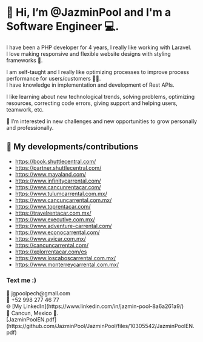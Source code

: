 <h1> 👋 Hi, I’m @JazminPool and I'm a Software Engineer 💻. </h1>

I have been a PHP developer for 4 years, I really like working with Laravel.
<br>I love making responsive and flexible website designs with styling frameworks 💜.

I am self-taught and I really like optimizing processes to improve process performance for users/customers 💪🏻.
<br>I have knowledge in implementation and development of Rest APIs.

I like learning about new technological trends, solving problems, optimizing resources, correcting code errors, giving support and helping users, teamwork, etc.

👀 I’m interested in new challenges and new opportunities to grow personally and professionally.


<h2>💼 My developments/contributions</h2>

- https://book.shuttlecentral.com/
- https://partner.shuttlecentral.com/
- https://www.mayaland.com/
- https://www.infinitycarrental.com/
- https://www.cancunrentacar.com/
- https://www.tulumcarrental.com.mx/
- https://www.cancuncarrental.com.mx/
- https://www.toprentacar.com/
- https://travelrentacar.com.mx/
- https://www.executive.com.mx/
- https://www.adventure-carrental.com/
- https://www.econocarrental.com/
- https://www.avicar.com.mx/
- https://cancuncarrental.com/
- https://xplorrentacar.com/es
- https://www.loscaboscarrental.com.mx/
- https://www.monterreycarrental.com.mx/


<h3>Text me :) </h3>
📧 jgpoolpech@gmail.com
<br>📱 +52 998 277 46 77
<br>🌐 [My LinkedIn](https://www.linkedin.com/in/jazmin-pool-8a6a261a9/)
<br>📍 Cancun, Mexico 🌴.
<br>[JazminPoolEN.pdf](https://github.com/JazminPool/JazminPool/files/10305542/JazminPoolEN.pdf)

<!---
JazminPool/JazminPool is a ✨ special ✨ repository because its `README.md` (this file) appears on your GitHub profile.
You can click the Preview link to take a look at your changes.
--->

